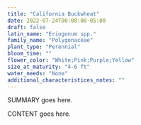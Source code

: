 ```yaml
---
title: "California Buckwheat"
date: 2022-07-24T00:00:00-05:00
draft: false
latin_name: "Eriogonum spp."
family_name: "Polygonaceae"
plant_type: "Perennial"
bloom_time: ""
flower_color: "White;Pink;Purple;Yellow"
size_at_maturity: "4-6 ft"
water_needs: "None"
additional_characteristices_notes: ""
---
```


SUMMARY goes here.

<!--more-->

CONTENT goes here.